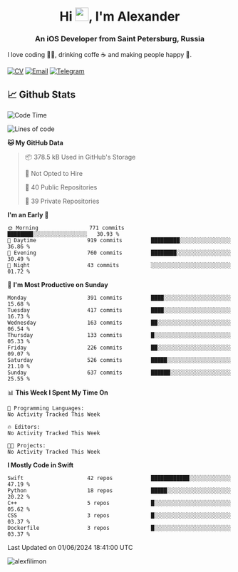 <h1 align="center">Hi <img src="https://raw.githubusercontent.com/MartinHeinz/MartinHeinz/master/wave.gif" width="30px">, I'm Alexander</h1>
<h3 align="center">An iOS Developer from Saint Petersburg, Russia</h3>

I love coding 👨‍💻, drinking coffe ☕️ and making people happy 🎊.

[![CV](https://img.shields.io/badge/CV-Александр%20Филимонов-14b420)](./resources/CV_Aleksandr_Filimonov_iOS_November_2023.pdf)
[![Email](https://img.shields.io/badge/Email-as.filimonov@mail.ru-f39f37)](mailto:as.filimonov@mail.ru)
[![Telegram](https://img.shields.io/badge/Telegram-alexfilimon-1686b1)](https://t.me/alexfilimon)

## 📈 Github Stats

<!--START_SECTION:waka-->
![Code Time](http://img.shields.io/badge/Code%20Time-0%20secs-blue)

![Lines of code](https://img.shields.io/badge/From%20Hello%20World%20I%27ve%20Written-1.5%20million%20lines%20of%20code-blue)

**🐱 My GitHub Data** 

> 📦 378.5 kB Used in GitHub's Storage 
 > 
> 🚫 Not Opted to Hire
 > 
> 📜 40 Public Repositories 
 > 
> 🔑 39 Private Repositories 
 > 
**I'm an Early 🐤** 

```text
🌞 Morning                771 commits         ████████░░░░░░░░░░░░░░░░░   30.93 % 
🌆 Daytime                919 commits         █████████░░░░░░░░░░░░░░░░   36.86 % 
🌃 Evening                760 commits         ████████░░░░░░░░░░░░░░░░░   30.49 % 
🌙 Night                  43 commits          ░░░░░░░░░░░░░░░░░░░░░░░░░   01.72 % 
```
📅 **I'm Most Productive on Sunday** 

```text
Monday                   391 commits         ████░░░░░░░░░░░░░░░░░░░░░   15.68 % 
Tuesday                  417 commits         ████░░░░░░░░░░░░░░░░░░░░░   16.73 % 
Wednesday                163 commits         ██░░░░░░░░░░░░░░░░░░░░░░░   06.54 % 
Thursday                 133 commits         █░░░░░░░░░░░░░░░░░░░░░░░░   05.33 % 
Friday                   226 commits         ██░░░░░░░░░░░░░░░░░░░░░░░   09.07 % 
Saturday                 526 commits         █████░░░░░░░░░░░░░░░░░░░░   21.10 % 
Sunday                   637 commits         ██████░░░░░░░░░░░░░░░░░░░   25.55 % 
```


📊 **This Week I Spent My Time On** 

```text
💬 Programming Languages: 
No Activity Tracked This Week

🔥 Editors: 
No Activity Tracked This Week

🐱‍💻 Projects: 
No Activity Tracked This Week
```

**I Mostly Code in Swift** 

```text
Swift                    42 repos            ████████████░░░░░░░░░░░░░   47.19 % 
Python                   18 repos            █████░░░░░░░░░░░░░░░░░░░░   20.22 % 
C++                      5 repos             █░░░░░░░░░░░░░░░░░░░░░░░░   05.62 % 
CSS                      3 repos             █░░░░░░░░░░░░░░░░░░░░░░░░   03.37 % 
Dockerfile               3 repos             █░░░░░░░░░░░░░░░░░░░░░░░░   03.37 % 
```




 Last Updated on 01/06/2024 18:41:00 UTC
<!--END_SECTION:waka-->

<img align="center" src="https://github-readme-stats.vercel.app/api?username=alexfilimon&show_icons=true" alt="alexfilimon" />
